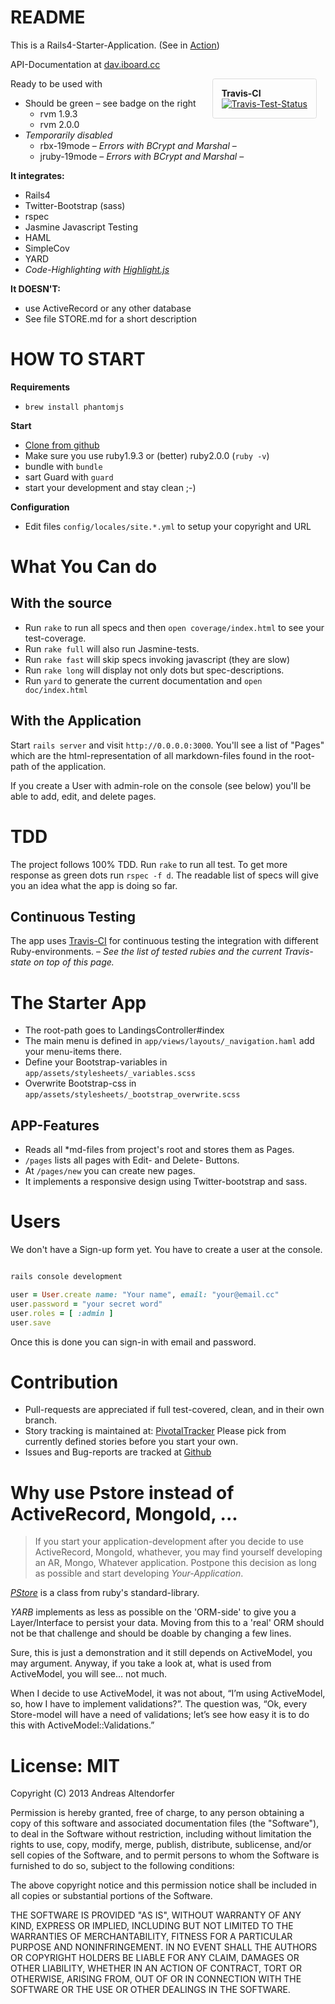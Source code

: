README
======

This is a Rails4-Starter-Application.
(See in [Action](http://yarb.iboard.cc/))

API-Documentation at [dav.iboard.cc](http://dav.iboard.cc/container/yarb/doc/index.html)

<div style='float: right; padding: 1em; margin-right: 1em; border: 1px solid #ddd; border-radius: 0.25em; '>
<strong>Travis-CI</strong><br/>
<a href='https://travis-ci.org/iboard/yarb'><img src='https://travis-ci.org/iboard/yarb.png' alt='Travis-Test-Status'/></a>
</div>

Ready to be used with

  * Should be green – see badge on the right
    * rvm 1.9.3
    * rvm 2.0.0
  * _Temporarily disabled_
    * rbx-19mode – _Errors with BCrypt and Marshal_ –
    * jruby-19mode – _Errors with BCrypt and Marshal_ –

**It integrates:**

  * Rails4
  * Twitter-Bootstrap (sass) 
  * rspec
  * Jasmine Javascript Testing
  * HAML
  * SimpleCov
  * YARD
  * _Code-Highlighting with
    [Highlight.js](https://github.com/isagalaev/highlight.js)_

**It DOESN'T:**

  * use ActiveRecord or any other database
  * See file STORE.md for a short description

HOW TO START
============

**Requirements**

  * `brew install phantomjs`

**Start**

  * [Clone from github](https://github.com/iboard/yarb)
  * Make sure you use ruby1.9.3 or (better) ruby2.0.0 (`ruby -v`)
  * bundle with `bundle`
  * sart Guard with `guard`
  * start your development and stay clean ;-)

**Configuration**

  * Edit files `config/locales/site.*.yml` to setup your copyright and URL

What You Can do
===============

## With the source

  * Run `rake` to run all specs and then `open coverage/index.html` to see your test-coverage.
  * Run `rake full` will also run Jasmine-tests. 
  * Run `rake fast` will skip specs invoking javascript (they are slow)
  * Run `rake long` will display not only dots but spec-descriptions.
  * Run `yard` to generate the current documentation and `open doc/index.html`

## With the Application

Start `rails server` and visit `http://0.0.0.0:3000`. You'll see a list
of "Pages" which are the html-representation of all markdown-files found
in the root-path of the application.

If you create a User with admin-role on the console (see below) you'll
be able to add, edit, and delete pages.

TDD
===

The project follows 100% TDD. Run `rake` to run all test.
To get more response as green dots run `rspec -f d`. The readable list
of specs will give you an idea what the app is doing so far.

Continuous Testing
------------------

The app uses [Travis-CI](https://travis-ci.org/iboard/yarb) for continuous testing
the integration with different Ruby-environments. – _See the list of
tested rubies and the current Travis-state on top of this page._

The Starter App
===============

  * The root-path goes to LandingsController#index
  * The main menu is defined in `app/views/layouts/_navigation.haml` add your menu-items there.
  * Define your Bootstrap-variables in `app/assets/stylesheets/_variables.scss`
  * Overwrite Bootstrap-css in `app/assets/stylesheets/_bootstrap_overwrite.scss`
  
APP-Features
------------

  * Reads all *md-files from project's root and stores them as Pages.
  * `/pages` lists all pages with Edit- and Delete- Buttons.
  * At `/pages/new` you can create new pages.
  * It implements a responsive design using Twitter-bootstrap and sass.

Users
=====

We don't have a Sign-up form yet. You have to create a user at the
console.

```ruby

rails console development

user = User.create name: "Your name", email: "your@email.cc"
user.password = "your secret word"
user.roles = [ :admin ]
user.save

```

Once this is done you can sign-in with email and password.


Contribution
============
  
  * Pull-requests are appreciated if full test-covered, clean, and in
    their own branch.
  * Story tracking is maintained at:
    [PivotalTracker](https://www.pivotaltracker.com/projects/891652/overview)
    Please pick from currently defined stories before you start your
    own.
  * Issues and Bug-reports are tracked at 
    [Github](https://github.com/iboard/yarb/issues)


Why use Pstore instead of ActiveRecord, MongoId, ...
====================================================

> If you start your application-development after you decide to use
> ActiveRecord, MongoId, whathever, you may find yourself developing
> an AR, Mongo, Whatever application.
> Postpone this decision as long as possible and start developing
> *Your-Application*. 

*[PStore](http://ruby-doc.org/stdlib-1.9.3/libdoc/pstore/rdoc/PStore.html)* is a class from ruby's standard-library.

_YARB_ implements as less as possible on the
'ORM-side' to give you a Layer/Interface to persist your data.
Moving from this to a 'real' ORM should not be that challenge and
should be doable by changing a few lines.

Sure, this is just a demonstration and it still depends on ActiveModel,
you may argument. Anyway, if you take a look at, what is used from
ActiveModel, you will see… not much.

When I decide to use ActiveModel, it was not about, “I’m using
ActiveModel, so, how I have to implement validations?”. The question
was, “Ok, every Store-model will have a need of validations; let’s see 
how easy it is to do this with ActiveModel::Validations.”


License: MIT
============

Copyright (C) 2013 Andreas Altendorfer

Permission is hereby granted, free of charge, to any person obtaining
a copy of this software and associated documentation files (the "Software"),
to deal in the Software without restriction, including without limitation
the rights to use, copy, modify, merge, publish, distribute, sublicense,
and/or sell copies of the Software, and to permit persons to whom the 
Software is furnished to do so, subject to the following conditions:

The above copyright notice and this permission notice shall be included
in all copies or substantial portions of the Software.

THE SOFTWARE IS PROVIDED "AS IS", WITHOUT WARRANTY OF ANY KIND,
EXPRESS OR IMPLIED, INCLUDING BUT NOT LIMITED TO THE WARRANTIES
OF MERCHANTABILITY, FITNESS FOR A PARTICULAR PURPOSE AND NONINFRINGEMENT.
IN NO EVENT SHALL THE AUTHORS OR COPYRIGHT HOLDERS BE LIABLE FOR ANY CLAIM,
DAMAGES OR OTHER LIABILITY, WHETHER IN AN ACTION OF CONTRACT,
TORT OR OTHERWISE, ARISING FROM, OUT OF OR IN CONNECTION WITH THE SOFTWARE
OR THE USE OR OTHER DEALINGS IN THE SOFTWARE.


